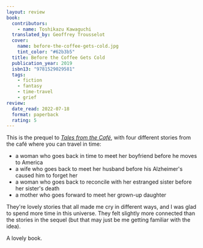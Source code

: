 ```yaml
---
layout: review
book:
  contributors:
    - name: Toshikazu Kawaguchi
  translated_by: Geoffrey Trousselot
  cover:
    name: before-the-coffee-gets-cold.jpg
    tint_color: "#62b3b5"
  title: Before the Coffee Gets Cold
  publication_year: 2019
  isbn13: "9781529029581"
  tags:
    - fiction
    - fantasy
    - time-travel
    - grief
review:
  date_read: 2022-07-18
  format: paperback
  rating: 5
---
```


This is the prequel to [*Tales from the Café*](/reviews/before-the-coffee-gets-cold-tales-from-the-cafe/), with four different stories from the café where you can travel in time:

*   a woman who goes back in time to meet her boyfriend before he moves to America
*   a wife who goes back to meet her husband before his Alzheimer's caused him to forget her
*   a woman who goes back to reconcile with her estranged sister before her sister's death
*   a mother who goes forward to meet her grown-up daughter

They're lovely stories that all made me cry in different ways, and I was glad to spend more time in this universe.
They felt slightly more connected than the stories in the sequel (but that may just be me getting familiar with the idea).

A lovely book.

